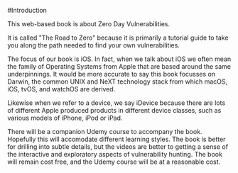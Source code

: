 #Introduction

This web-based book is about Zero Day Vulnerabilities.

It is called "The Road to Zero" because it is primarily a tutorial guide to take you along the path needed to find your own vulnerabilities.

The focus of our book is iOS.  In fact, when we talk about iOS we often mean the family of Operating Systems from Apple that are based around the same underpinnings.  It would be more accurate to say this book focusses on Darwin, the common UNIX and NeXT technology stack from which macOS, iOS, tvOS, and watchOS are derived.

Likewise when we refer to a device, we say iDevice because there are lots of different Apple produced products in different device classes, such as various models of iPhone, iPod or iPad.

There will be a companion Udemy course to accompany the book.  Hopefully this will accomodate different learning styles.  The book is better for drilling into subtle details, but the videos are better to getting a sense of the interactive and exploratory aspects of vulnerability hunting.  The book will remain cost free, and the Udemy course will be at a reasonable cost.
